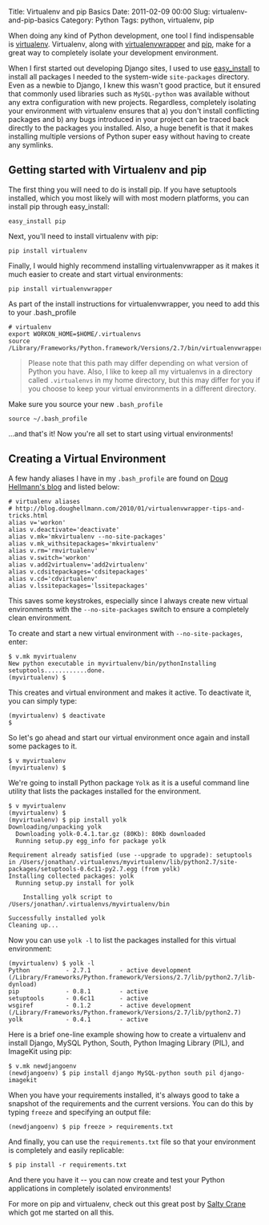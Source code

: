 Title: Virtualenv and pip Basics
Date: 2011-02-09 00:00
Slug: virtualenv-and-pip-basics
Category: Python
Tags: python, virtualenv, pip


When doing any kind of Python development, one tool I find indispensable
is [virtualenv](http://pypi.python.org/pypi/virtualenv). Virtualenv,
along with
[virtualenvwrapper](http://www.doughellmann.com/projects/virtualenvwrapper/)
and [pip](http://pypi.python.org/pypi/pip), make for a great way to
completely isolate your development environment.

When I first started out developing Django sites, I used to use
[easy\_install](http://packages.python.org/distribute/easy_install.html)
to install all packages I needed to the system-wide `site-packages`
directory. Even as a newbie to Django, I knew this wasn't good practice,
but it ensured that commonly used libraries such as `MySQL-python` was
available without any extra configuration with new projects. Regardless,
completely isolating your environment with virtualenv ensures that a)
you don't install conflicting packages and b) any bugs introduced in
your project can be traced back directly to the packages you installed.
Also, a huge benefit is that it makes installing multiple versions of
Python super easy without having to create any symlinks.

Getting started with Virtualenv and pip
---------------------------------------

The first thing you will need to do is install pip. If you have
setuptools installed, which you most likely will with most modern
platforms, you can install pip through easy\_install:

    easy_install pip

Next, you'll need to install virtualenv with pip:

    pip install virtualenv

Finally, I would highly recommend installing virtualenvwrapper as it
makes it much easier to create and start virtual environments:

    pip install virtualenvwrapper

As part of the install instructions for virtualenvwrapper, you need to
add this to your .bash\_profile

    # virtualenv
    export WORKON_HOME=$HOME/.virtualenvs
    source /Library/Frameworks/Python.framework/Versions/2.7/bin/virtualenvwrapper.sh

> Please note that this path may differ depending on what version of
> Python you have. Also, I like to keep all my virtualenvs in a
> directory called `.virtualenvs` in my home directory, but this may
> differ for you if you choose to keep your virtual environments in a
> different directory.

Make sure you source your new `.bash_profile`

    source ~/.bash_profile

...and that's it! Now you're all set to start using virtual
environments!

Creating a Virtual Environment
------------------------------

A few handy aliases I have in my `.bash_profile` are found on [Doug
Hellmann's
blog](http://blog.doughellmann.com/2010/01/virtualenvwrapper-tips-and-tricks.html)
and listed below:

    # virtualenv aliases
    # http://blog.doughellmann.com/2010/01/virtualenvwrapper-tips-and-tricks.html
    alias v='workon'
    alias v.deactivate='deactivate'
    alias v.mk='mkvirtualenv --no-site-packages'
    alias v.mk_withsitepackages='mkvirtualenv'
    alias v.rm='rmvirtualenv'
    alias v.switch='workon'
    alias v.add2virtualenv='add2virtualenv'
    alias v.cdsitepackages='cdsitepackages'
    alias v.cd='cdvirtualenv'
    alias v.lssitepackages='lssitepackages'

This saves some keystrokes, especially since I always create new virtual
environments with the `--no-site-packages` switch to ensure a completely
clean environment.

To create and start a new virtual environment with `--no-site-packages`,
enter:

    $ v.mk myvirtualenv
    New python executable in myvirtualenv/bin/pythonInstalling setuptools............done.
    (myvirtualenv) $

This creates and virtual environment and makes it active. To deactivate
it, you can simply type:

    (myvirtualenv) $ deactivate
    $

So let's go ahead and start our virtual environment once again and
install some packages to it.

    $ v myvirtualenv
    (myvirtualenv) $

We're going to install Python package `Yolk` as it is a useful command
line utility that lists the packages installed for the environment.

    $ v myvirtualenv
    (myvirtualenv) $
    (myvirtualenv) $ pip install yolk
    Downloading/unpacking yolk
      Downloading yolk-0.4.1.tar.gz (80Kb): 80Kb downloaded
      Running setup.py egg_info for package yolk

    Requirement already satisfied (use --upgrade to upgrade): setuptools in /Users/jonathan/.virtualenvs/myvirtualenv/lib/python2.7/site-packages/setuptools-0.6c11-py2.7.egg (from yolk)
    Installing collected packages: yolk
      Running setup.py install for yolk

        Installing yolk script to /Users/jonathan/.virtualenvs/myvirtualenv/bin

    Successfully installed yolk
    Cleaning up...

Now you can use `yolk -l` to list the packages installed for this
virtual environment:

    (myvirtualenv) $ yolk -l
    Python          - 2.7.1        - active development
    (/Library/Frameworks/Python.framework/Versions/2.7/lib/python2.7/lib-dynload)
    pip             - 0.8.1        - active
    setuptools      - 0.6c11       - active
    wsgiref         - 0.1.2        - active development
    (/Library/Frameworks/Python.framework/Versions/2.7/lib/python2.7)
    yolk            - 0.4.1        - active

Here is a brief one-line example showing how to create a virtualenv and
install Django, MySQL Python, South, Python Imaging Library (PIL), and
ImageKit using pip:

    $ v.mk newdjangoenv
    (newdjangoenv) $ pip install django MySQL-python south pil django-imagekit

When you have your requirements installed, it's always good to take a
snapshot of the requirements and the current versions. You can do this
by typing `freeze` and specifying an output file:

    (newdjangoenv) $ pip freeze > requirements.txt

And finally, you can use the `requirements.txt` file so that your
environment is completely and easily replicable:

    $ pip install -r requirements.txt

And there you have it -- you can now create and test your Python
applications in completely isolated environments!

For more on pip and virtualenv, check out this great post by [Salty
Crane](http://www.saltycrane.com/blog/2009/05/notes-using-pip-and-virtualenv-django/)
which got me started on all this.
